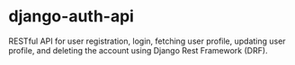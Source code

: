 # django-auth-api
RESTful API for user registration, login, fetching user profile, updating user profile, and deleting the account using Django Rest Framework (DRF).
